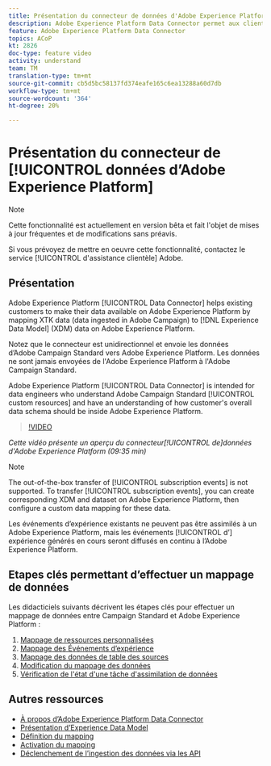 ```yaml
---
title: Présentation du connecteur de données d'Adobe Experience Platform
description: Adobe Experience Platform Data Connector permet aux clients existants de rendre leurs données disponibles sur Adobe Experience Platform en mappant les données XTK (données ingérées dans Campaign) avec les données XDM (Experience Data Model) sur Adobe Experience Platform.
feature: Adobe Experience Platform Data Connector
topics: ACoP
kt: 2826
doc-type: feature video
activity: understand
team: TM
translation-type: tm+mt
source-git-commit: cb5d5bc58137fd374eafe165c6ea13288a60d7db
workflow-type: tm+mt
source-wordcount: '364'
ht-degree: 20%

---
```



# Présentation du connecteur de [!UICONTROL données d’Adobe Experience Platform]

>[!NOTE]
>
>Cette fonctionnalité est actuellement en version bêta et fait l&#39;objet de mises à jour fréquentes et de modifications sans préavis.
>
>Si vous prévoyez de mettre en oeuvre cette fonctionnalité, contactez le service [!UICONTROL d&#39;assistance clientèle] Adobe.

## Présentation

Adobe Experience Platform [!UICONTROL Data Connector] helps existing customers to make their data available on Adobe Experience Platform by mapping XTK data (data ingested in Adobe Campaign) to [!DNL Experience Data Model] (XDM) data on Adobe Experience Platform.

Notez que le connecteur est unidirectionnel et envoie les données d’Adobe Campaign Standard vers Adobe Experience Platform. Les données ne sont jamais envoyées de l&#39;Adobe Experience Platform à l&#39;Adobe Campaign Standard.

Adobe Experience Platform [!UICONTROL Data Connector] is intended for data engineers who understand Adobe Campaign Standard [!UICONTROL custom resources] and have an understanding of how customer&#39;s overall data schema should be inside Adobe Experience Platform.

>[!VIDEO](https://video.tv.adobe.com/v/27304?quality=12)

*Cette vidéo présente un aperçu du connecteur[!UICONTROL de]données d&#39;Adobe Experience Platform (09:35 min)*

>[!NOTE]
>
>The out-of-the-box transfer of [!UICONTROL subscription events] is not supported. To transfer [!UICONTROL subscription events], you can create corresponding XDM and dataset on Adobe Experience Platform, then configure a custom data mapping for these data.
>
>Les événements  d’expérience existants ne peuvent pas être assimilés à un Adobe Experience Platform, mais les événements [!UICONTROL d’] expérience générés en cours seront diffusés en continu à l’Adobe Experience Platform.

## Etapes clés permettant d’effectuer un mappage de données

Les didacticiels suivants décrivent les étapes clés pour effectuer un mappage de données entre Campaign Standard et Adobe Experience Platform :

1. [Mappage de ressources personnalisées](/help/administrating/adobe-experience-platform-data-connector/mapping-custom-resources.md)
2. [Mappage des Événements d’expérience](/help/administrating/adobe-experience-platform-data-connector/mapping-experience-events.md)
3. [Mappage des données de table des sources](/help/administrating/adobe-experience-platform-data-connector/mapping-seed-table-data.md)
4. [Modification du mappage des données](/help/administrating/adobe-experience-platform-data-connector/modifying-data-mapping.md)
5. [Vérification de l&#39;état d&#39;une tâche d&#39;assimilation de données](/help/administrating/adobe-experience-platform-data-connector/checking-status-of-data-ingestion-jobs.md)

## Autres ressources

* [À propos d’Adobe Experience Platform Data Connector](https://docs.adobe.com/content/help/en/campaign-standard/using/administrating/mapping-campaign-and-aep-data/aep-about-data-connector.html)
* [Présentation d’Experience Data Model](https://docs.adobe.com/content/help/en/campaign-standard/using/administrating/mapping-campaign-and-aep-data/aep-data-model-overview.html)
* [Définition du mapping](https://docs.adobe.com/content/help/en/campaign-standard/using/administrating/mapping-campaign-and-aep-data/aep-mapping-definition.html)
* [Activation du mapping](https://docs.adobe.com/content/help/en/campaign-standard/using/administrating/mapping-campaign-and-aep-data/aep-mapping-activation.html)
* [Déclenchement de l’ingestion des données via les API](https://docs.adobe.com/content/help/en/campaign-standard/using/administrating/mapping-campaign-and-aep-data/aep-triggering-data-ingestion.html)
